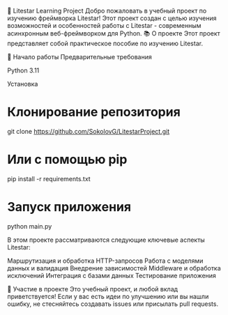 🌟 Litestar Learning Project
Добро пожаловать в учебный проект по изучению фреймворка Litestar!
Этот проект создан с целью изучения возможностей и особенностей работы с Litestar - современным асинхронным веб-фреймворком для Python.
📚 О проекте
Этот проект представляет собой практическое пособие по изучению Litestar.

🚀 Начало работы
Предварительные требования

Python 3.11

Установка

# Клонирование репозитория
git clone https://github.com/SokolovG/LitestarProject.git

# Или с помощью pip
pip install -r requirements.txt

# Запуск приложения
python main.py

В этом проекте рассматриваются следующие ключевые аспекты Litestar:

Маршрутизация и обработка HTTP-запросов
Работа с моделями данных и валидация
Внедрение зависимостей
Middleware и обработка исключений
Интеграция с базами данных
Тестирование приложения

🤝 Участие в проекте
Это учебный проект, и любой вклад приветствуется! Если у вас есть идеи по улучшению или вы нашли ошибку, не стесняйтесь создавать issues или присылать pull requests.
